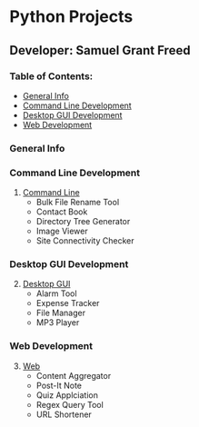 # Python Projects

## Developer: Samuel Grant Freed

### Table of Contents:

* [General Info](#general-info)
* [Command Line Development](#command-line-development)
* [Desktop GUI Development](#desktop-gui-development)
* [Web Development](#web-development)

### General Info


### Command Line Development
1. [Command Line](command_line/README.md "My Command Line README.md file")
   - Bulk File Rename Tool
   - Contact Book
   - Directory Tree Generator
   - Image Viewer
   - Site Connectivity Checker

### Desktop GUI Development 
2. [Desktop GUI](desktop_gui/README.md "My Desktop GUI README.md file")
   - Alarm Tool
   - Expense Tracker
   - File Manager
   - MP3 Player

### Web Development
3. [Web](web/README.md "My Web README.md file")
   - Content Aggregator
   - Post-It Note
   - Quiz Applciation
   - Regex Query Tool
   - URL Shortener
